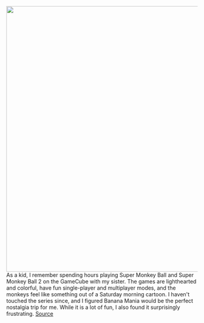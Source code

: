 <img src='https://cdn.vox-cdn.com/thumbor/M1vRz6MQYt2fF4n9erlrwEKop68=/0x0:1920x1080/1200x800/filters:focal(1184x364:1490x670)/cdn.vox-cdn.com/uploads/chorus_image/image/69940965/SMB_BananaMania_ReverseMode.0.jpg' width='700px' /><br/>
As a kid, I remember spending hours playing Super Monkey Ball and Super Monkey Ball 2 on the GameCube with my sister. The games are lighthearted and colorful, have fun single-player and multiplayer modes, and the monkeys feel like something out of a Saturday morning cartoon. I haven't touched the series since, and I figured Banana Mania would be the perfect nostalgia trip for me. While it is a lot of fun, I also found it surprisingly frustrating.
<a href='https://www.theverge.com/2021/10/2/22702918/super-monkey-ball-banana-mania-review'> Source <a/>